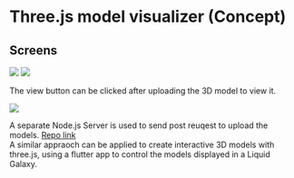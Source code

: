 # Three.js model visualizer (Concept)
## Screens 
![](https://i.ibb.co/n8Mzm7V/Screenshot-2022-03-23-at-12-13-50-AM.png)
![](https://i.ibb.co/93bhn3L/Screenshot-2022-03-23-at-12-15-08-AM.png)
  
The view button can be clicked after uploading the 3D model to view it.
  
![](https://i.ibb.co/QJnzZD8/Screenshot-2022-03-23-at-12-16-13-AM.png)
  
 
A separate Node.js Server is used to send post reuqest to upload the models. 
[Repo link](https://github.com/yashrajbharti/node-server-for-3d-models)  
A similar appraoch can be applied to create interactive 3D models with three.js, using a flutter app to control the models displayed in a Liquid Galaxy.
